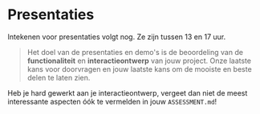 # Presentaties

Intekenen voor presentaties volgt nog. Ze zijn tussen 13 en 17 uur.

> Het doel van de presentaties en demo's is de beoordeling van de **functionaliteit** en **interactieontwerp** van jouw project. Onze laatste kans voor doorvragen en jouw laatste kans om de mooiste en beste delen te laten zien.

Heb je hard gewerkt aan je interactieontwerp, vergeet dan niet de meest interessante aspecten óók te vermelden in jouw `ASSESSMENT.md`!
